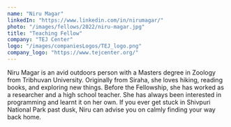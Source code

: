 ```yaml
---
name: "Niru Magar"
linkedIn: "https://www.linkedin.com/in/nirumagar/"
photo: "/images/fellows/2022/niru-magar.jpg"
title: "Teaching Fellow"
company: "TEJ Center"
logo: "/images/companiesLogos/TEJ_logo.png"
company_logo: "https://www.tejcenter.org/"
---
```


Niru Magar is an avid outdoors person with a Masters degree in Zoology from Tribhuvan University. Originally from Siraha, she loves hiking, reading books, and exploring new things. Before the Fellowship, she has worked as a researcher and a high school teacher. She has always been interested in programming and learnt it on her own. If you ever get stuck in Shivpuri National Park past dusk, Niru can advise you on calmly finding your way back home.

